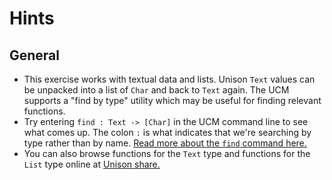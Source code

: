 # Hints

## General

- This exercise works with textual data and lists. Unison `Text` values can be unpacked into a list of `Char` and back to `Text` again. The UCM supports a "find by type" utility which may be useful for finding relevant functions.
- Try entering `find : Text -> [Char]` in the UCM command line to see what comes up. The colon `:` is what indicates that we're searching by type rather than by name. [Read more about the `find` command here.](https://www.unison-lang.org/learn/ucm-commands/#find)
- You can also browse functions for the `Text` type and functions for the `List` type online at [Unison share.](https://share.unison-lang.org/@unison/code/latest/namespaces/public/base/latest)